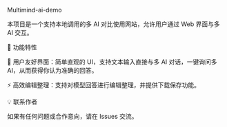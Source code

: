 Multimind-ai-demo

本项目是一个支持本地调用的多 AI 对比使用网站，允许用户通过 Web 界面与多 AI 交互。

🌟 功能特性

📌 用户友好界面：简单直观的 UI，支持文本输入直接与多 AI 对话，一键询问多 AI，从而获得你认为准确的回答。

⚡ 高效编辑整理：支持对模型回答进行编辑整理，并提供下载保存功能。

💡 联系作者

如果有任何问题或合作意向，请在 Issues 交流。
